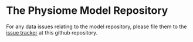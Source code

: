 # The Physiome Model Repository

For any data issues relating to the model repository, please file them to the [issue tracker](https://github.com/PMR2/models.physiomeproject.org/issues) at this github repository.
